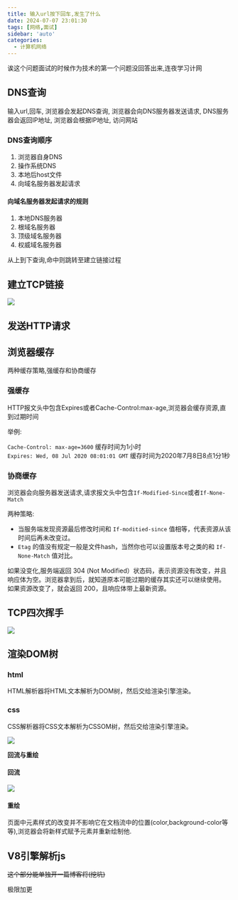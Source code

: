 ```yaml
---
title: 输入url按下回车,发生了什么
date: 2024-07-07 23:01:30
tags: [网络,面试]
sidebar: 'auto'
categories:
  - 计算机网络
---
```


诶这个问题面试的时候作为技术的第一个问题没回答出来,连夜学习计网  

<!--more-->

## DNS查询  

输入url,回车, 浏览器会发起DNS查询, 浏览器会向DNS服务器发送请求, DNS服务器会返回IP地址, 浏览器会根据IP地址, 访问网站  

### DNS查询顺序  
1. 浏览器自身DNS
2. 操作系统DNS
3. 本地后host文件
4. 向域名服务器发起请求  

#### 向域名服务器发起请求的规则  
1. 本地DNS服务器  
2. 根域名服务器
3. 顶级域名服务器
4. 权威域名服务器

从上到下查询,命中则跳转至建立链接过程  

## 建立TCP链接

![](/tcpLink.png)

## 发送HTTP请求

## 浏览器缓存  

两种缓存策略,强缓存和协商缓存  

### 强缓存  
HTTP报文头中包含Expires或者Cache-Control:max-age,浏览器会缓存资源,直到过期时间  

举例:  

`Cache-Control: max-age=3600` 缓存时间为1小时   
`Expires: Wed, 08 Jul 2020 08:01:01 GMT` 缓存时间为2020年7月8日8点1分1秒  

### 协商缓存

浏览器会向服务器发送请求,请求报文头中包含`If-Modified-Since`或者`If-None-Match`  

两种策略:  

- 当服务端发现资源最后修改时间和 `If-moditied-since` 值相等，代表资源从该时间后再未改变过。  
- `Etag` 的值没有规定一般是文件hash，当然你也可以设置版本号之类的和 `If-None-Match` 值对比。

如果没变化,服务端返回 304 (Not Modified）状态码，表示资源没有改变，并且响应体为空。浏览器拿到后，就知道原本可能过期的缓存其实还可以继续使用。
如果资源改变了，就会返回 200，且响应体带上最新资源。  

## TCP四次挥手  

![](/tcpClose.png)  

## 渲染DOM树

### html 

HTML解析器将HTML文本解析为DOM树，然后交给渲染引擎渲染。 

### css
CSS解析器将CSS文本解析为CSSOM树，然后交给渲染引擎渲染。  

![](/cssdom.png)

**回流与重绘**  

#### 回流

![](/reflow.png)  

#### 重绘
页面中元素样式的改变并不影响它在文档流中的位置(color,background-color等等),浏览器会将新样式赋予元素并重新绘制他.  

## V8引擎解析js  

~~这个部分能单独开一篇博客将(挖坑)~~



极限加更